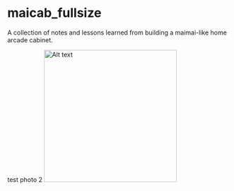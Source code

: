 # maicab_fullsize
A collection of notes and lessons learned from building a maimai-like home arcade cabinet. 

test photo 2
<img src="/Photos/PCB%20finished.jpg" alt="Alt text" width="300">
